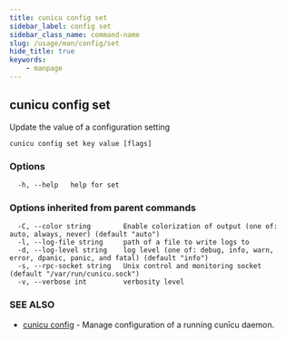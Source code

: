 ```yaml
---
title: cunicu config set
sidebar_label: config set
sidebar_class_name: command-name
slug: /usage/man/config/set
hide_title: true
keywords:
    - manpage
---
```


## cunicu config set

Update the value of a configuration setting

```
cunicu config set key value [flags]
```

### Options

```
  -h, --help   help for set
```

### Options inherited from parent commands

```
  -C, --color string        Enable colorization of output (one of: auto, always, never) (default "auto")
  -l, --log-file string     path of a file to write logs to
  -d, --log-level string    log level (one of: debug, info, warn, error, dpanic, panic, and fatal) (default "info")
  -s, --rpc-socket string   Unix control and monitoring socket (default "/var/run/cunicu.sock")
  -v, --verbose int         verbosity level
```

### SEE ALSO

* [cunicu config](cunicu_config.md)	 - Manage configuration of a running cunīcu daemon.

